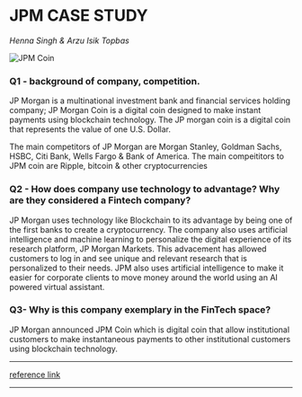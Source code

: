 # JPM CASE STUDY
*Henna Singh & Arzu Isik Topbas*

![JPM Coin](https://s3.cointelegraph.com/storage/uploads/view/00497b9003dea4a271f8bd5ebc49b677.jpg)

### Q1 - background of company, competition.
JP Morgan is a multinational investment bank and financial services holding company; JP Morgan Coin is a digital coin designed to make instant payments using blockchain technology. The JP morgan coin is a digital coin that represents the value of one U.S. Dollar.

The main competitors of JP Morgan are Morgan Stanley, Goldman Sachs, HSBC, Citi Bank, Wells Fargo & Bank of America. The main compeititors to JPM coin are Ripple, bitcoin & other cryptocurrencies

### Q2 - How does company use technology to advantage? Why are they considered a Fintech company?
JP Morgan uses technology like Blockchain to its advantage by being one of the first banks to create a cryptocurrency. The company also uses artificial intelligence and machine learning to personalize the digital experience of its research platform, JP Morgan Markets. This advacement has allowed customers to log in and see unique and relevant research that is personalized to their needs. JPM also uses artificial intelligence to make it easier for corporate clients to move money around the world using an AI powered virtual assistant.

 
### Q3- Why is this company exemplary in the FinTech space?
JP Morgan announced JPM Coin which is digital coin that allow institutional customers to make instantaneous payments to other institutional customers using blockchain technology.

---

[reference link](https://www.cryptopolitan.com/the-competitors-are-coming-sounds-warning-jpmorgan-chase-ceo/)

---

